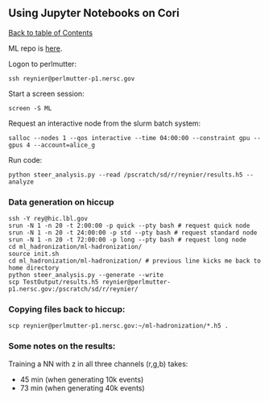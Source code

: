 ## Using Jupyter Notebooks  on Cori
[Back to table of Contents](../README.md)

ML repo is [here](https://github.com/jdmulligan/ml-hadronization).

Logon to perlmutter:

```
ssh reynier@perlmutter-p1.nersc.gov
```

Start a screen session:

```
screen -S ML
```

Request an interactive node from the slurm batch system:

```
salloc --nodes 1 --qos interactive --time 04:00:00 --constraint gpu --gpus 4 --account=alice_g
```

Run code:
```
python steer_analysis.py --read /pscratch/sd/r/reynier/results.h5 --analyze
```

### Data generation on hiccup

```
ssh -Y rey@hic.lbl.gov
srun -N 1 -n 20 -t 2:00:00 -p quick --pty bash # request quick node
srun -N 1 -n 20 -t 24:00:00 -p std --pty bash # request standard node
srun -N 1 -n 20 -t 72:00:00 -p long --pty bash # request long node
cd ml_hadronization/ml-hadronization/
source init.sh
cd ml_hadronization/ml-hadronization/ # previous line kicks me back to home directory
python steer_analysis.py --generate --write
scp TestOutput/results.h5 reynier@perlmutter-p1.nersc.gov:/pscratch/sd/r/reynier/
```

### Copying files back to hiccup:

```
scp reynier@perlmutter-p1.nersc.gov:~/ml-hadronization/*.h5 .
```

### Some notes on the results:

Training a NN with z in all three channels (r,g,b) takes:

- 45 min (when generating 10k events)
- 73 min (when generating 40k events)